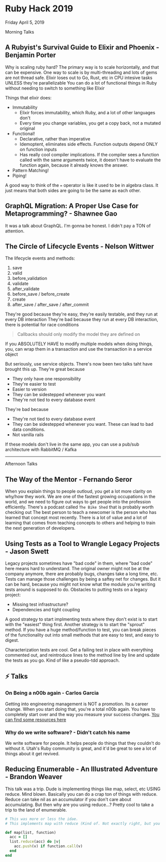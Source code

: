 # Ruby Hack 2019

Friday April 5, 2019

Morning Talks

## A Rubyist's Survival Guide to Elixir and Phoenix - Benjamin Porter

Why is scaling ruby hard? The primary way is to scale horizontally, and that can be expensive.
One way to scale is by multi-threading and lots of gems are not thread safe.
Elixir loses out to Go, Rust, etc in CPU intesive tasks UNLESS they're parallelizable
You can do a lot of functional things in Ruby without needing to switch to something like Elixir

Things that elixir does:

- Immutability
  - Elixir forces immutability, which Ruby, and a lot of other languages don't
  - Every time you change variables, you get a copy back, not a mutated original
- Functional!
  - Declarative, rather than imperative
  - Idemoptent, eliminates side effects. Function outputs depend ONLY on function inputs
  - Has really cool compiler implications. If the compiler sees a function called with the same arguments twice, it doesn't have to evaluate the function again, because it already knows the answer.
- Pattern Matching!
- Piping!

A good way to think of the `=` operator is like it used to be in algebra class. It just means that both sides are going to be the same as each other.

## GraphQL Migration: A Proper Use Case for Metaprogramming? - Shawnee Gao

It was a talk about GraphQL. I'm gonna be honest. I didn't pay a TON of attention.

## The Circle of Lifecycle Events - Nelson Wittwer

The lifecycle events and methods:

1. save
1. valid
1. before_validation
1. validate
1. after_validate
1. before_save / before_create
1. create
1. after_save / after_save / after_commit

They're good because they're easy, they're easily testable, and they run at every DB interaction
They're bad because they run at every DB interaction, there is potential for race conditions

> Callbacks should only modify the model they are defined on

If you ABSOLUTELY HAVE to modify multiple models when doing things, you, can wrap them in a transaction and use the transaction in a service object

But seriously, use service objects. There's now been two talks taht have brought this up.
They're great because

- They only have one responsibility
- They're easier to test
- Easier to version
- They can be sidestepped whenever you want
- They're not tied to every database event

They're bad because

- They're not tied to every database event
- They can be sidestepped whenever you want. These can lead to bad data conditions.
- Not vanilla rails

If these models don't live in the same app, you can use a pub/sub architecture with RabbitMQ / Kafka

---

Afternoon Talks

## The Way of the Mentor - Fernando Seror

When you explain things to people outloud, you get a lot more clarity on why/how they work.
We are one of the fastest growing occupations in the world, and we need to figure out ways to get people into the profession efficiently.
There's a podcast called `The Bike Shed` that is probably worth checking out
The best person to teach a newcomer is the person who has learned that concept most recently.
There is a lot of value and a lot of learning that comes from teaching concepts to others and helping to train the next generation of developers.

## Using Tests as a Tool to Wrangle Legacy Projects - Jason Swett

Legacy projects sometimes have "bad code" in them, where "bad code" here means hard to understand.
The original owner might not be at the company anymore, there are probably bugs, changes take a long time, etc.
Tests can manage those challenges by being a saftey net for changes.
But it can be hard, because you might not know what the module you're writing tests around is supposed to do.
Obstacles to putting tests on a legacy project:

- Missing test infrastructure?
- Dependencies and tight coupling

A good strategy to start implmenting tests where they don't exist is to start with the "easiest" thing first.
Another strategy is to start the "sprout" method. If you have a huge method/function to test, you can break pieces of the functionality out into small methods that are easy to test, and easy to digest.

Characterization tests are cool. Get a failing test in place with everything commented out, and reintroduce lines to the method line by line and update the tests as you go. Kind of like a pseudo-tdd approach.

## ⚡️ Talks

### On Being a n00b again - Carlos Garcia

Getting into engineering management is NOT a promotion. Its a career change.
When you start doing that, you're a total n00b again. You have to completely start over and the way you measure your success changes.
[You can find some resources here](http://www.manager-tools.com/manager-tools-basics)

### Why do we write software? - Didn't catch his name

We write software for people. It helps people do things that they couldn't do without it.
Utah's Ruby community is great, and it'd be great to see a lot of things about it get revived.

## Reducing Enumerable - An Illustrated Adventure - Brandon Weaver

This talk was a trip.
Dude is implementing things like map, select, etc USING reduce. Mind blown.
Basically you can do a crap ton of things with reduce.
Reduce can take nil as an accumulator if you don't care about accumulating.
But then why are you using reduce...?
Pretty cool to take a trip to the land of enumerable.

```rb
# This was more or less the idae.
# This implements map with reduce (Kind of. Not exactly right, but you get the idea)

def map(list, function)
  acc = []
  list.reduce(acc) do |v|
    acc.push(v) if function.call(v)
  end
end
```

